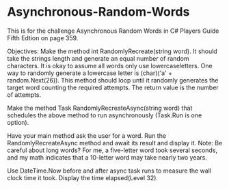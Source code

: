 # Asynchronous-Random-Words
This is for the challenge Asynchronous Random Words in C# Players Guide Fifth Edtion on page 359.

Objectives:
Make the method int RandomlyRecreate(string word). It should take the strings length and generate an equal number of random characters. It is okay to assume all words only use lowercaseletters. One way to randomly generate a lowercase letter is (char)('a' + random.Next(26)). This method should loop until it randomly generates the target word counting the required attempts. The return value is the number of attempts.

Make the method Task<int> RandomlyRecreateAsync(string word) that schedules the above method to run asynchronously (Task.Run is one option).

Have your main method ask the user for a word. Run the RandomlyRecreateAsync method and await its result and display it. Note: Be careful about long words? For me, a five-letter word took several seconds, and my math indicates that a 10-letter word may take nearly two years.

Use DateTime.Now before and after async task runs to measure the wall clock time it took. Display the time elapsed(Level 32).
